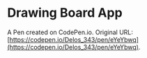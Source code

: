 # Drawing Board App

A Pen created on CodePen.io. Original URL: [https://codepen.io/Delos_343/pen/eYeYbwq](https://codepen.io/Delos_343/pen/eYeYbwq).

